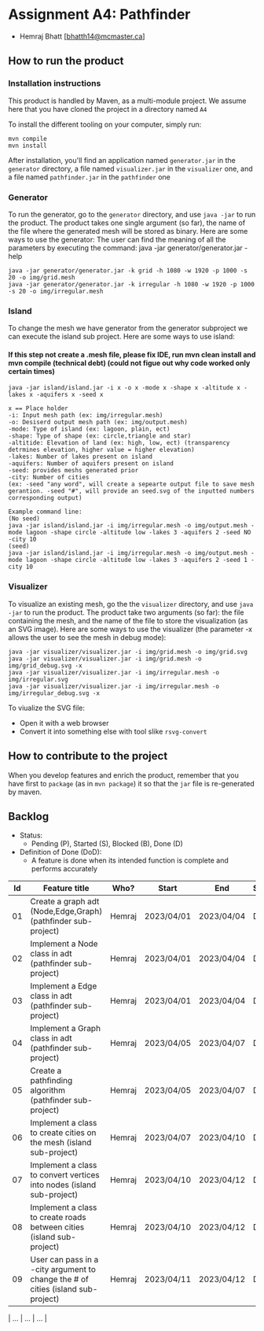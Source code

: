 # Assignment A4: Pathfinder

  - Hemraj Bhatt [bhatth14@mcmaster.ca]

## How to run the product


### Installation instructions

This product is handled by Maven, as a multi-module project. We assume here that you have cloned the project in a directory named `A4`

To install the different tooling on your computer, simply run:

```
mvn compile
mvn install
```

After installation, you'll find an application named `generator.jar` in the `generator` directory, a file named `visualizer.jar` in the `visualizer` one, and a file named `pathfinder.jar` in the `pathfinder` one

### Generator

To run the generator, go to the `generator` directory, and use `java -jar` to run the product. The product takes one single argument (so far), the name of the file where the generated mesh will be stored as binary.
Here are some ways to use the generator:
The user can find the meaning of all the parameters by executing the command: java -jar generator/generator.jar -help
```
java -jar generator/generator.jar -k grid -h 1080 -w 1920 -p 1000 -s 20 -o img/grid.mesh
java -jar generator/generator.jar -k irregular -h 1080 -w 1920 -p 1000 -s 20 -o img/irregular.mesh
```

### Island
To change the mesh we have generator from the generator subproject we can execute the island sub project.
Here are some ways to use island:
#### If this step not create a .mesh file, please fix IDE, run mvn clean install and mvn compile (technical debt) (could not figue out why code worked only certain times)

```
java -jar island/island.jar -i x -o x -mode x -shape x -altitude x -lakes x -aquifers x -seed x

x == Place holder
-i: Input mesh path (ex: img/irregular.mesh)
-o: Desiserd output mesh path (ex: img/output.mesh)
-mode: Type of island (ex: lagoon, plain, ect)
-shape: Type of shape (ex: circle,triangle and star)
-altitide: Elevation of land (ex: high, low, ect) (transparency detrmines elevation, higher value = higher elevation)  
-lakes: Number of lakes present on island
-aquifers: Number of aquifers present on island
-seed: provides meshs generated prior 
-city: Number of cities
(ex: -seed "any word", will create a sepearte output file to save mesh gerantion. -seed "#", will provide an seed.svg of the inputted numbers corresponding output)

Example command line:
(No seed)
java -jar island/island.jar -i img/irregular.mesh -o img/output.mesh -mode lagoon -shape circle -altitude low -lakes 3 -aquifers 2 -seed NO -city 10
(seed)
java -jar island/island.jar -i img/irregular.mesh -o img/output.mesh -mode lagoon -shape circle -altitude low -lakes 3 -aquifers 2 -seed 1 -city 10
```

### Visualizer

To visualize an existing mesh, go the the `visualizer` directory, and use `java -jar` to run the product. The product take two arguments (so far): the file containing the mesh, and the name of the file to store the visualization (as an SVG image).
Here are some ways to use the visualizer (the parameter -x allows the user to see the mesh in debug mode):

```
java -jar visualizer/visualizer.jar -i img/grid.mesh -o img/grid.svg          
java -jar visualizer/visualizer.jar -i img/grid.mesh -o img/grid_debug.svg -x
java -jar visualizer/visualizer.jar -i img/irregular.mesh -o img/irregular.svg   
java -jar visualizer/visualizer.jar -i img/irregular.mesh -o img/irregular_debug.svg -x

```
To viualize the SVG file:

  - Open it with a web browser
  - Convert it into something else with tool slike `rsvg-convert`

## How to contribute to the project

When you develop features and enrich the product, remember that you have first to `package` (as in `mvn package`) it so that the `jar` file is re-generated by maven.



## Backlog

 * Status: 
   * Pending (P), Started (S), Blocked (B), Done (D)
 * Definition of Done (DoD):
   * A feature is done when its intended function is complete and performs accurately


| Id | Feature title | Who? | Start | End | Status |
|:--:|---------------|------|-------|-----|--------|
| 01 | Create a graph adt (Node,Edge,Graph) (pathfinder sub-project) | Hemraj | 2023/04/01 | 2023/04/04 | D |
| 02 | Implement a Node class in adt (pathfinder sub-project) | Hemraj | 2023/04/01 | 2023/04/04 | D |
| 03 | Implement a Edge class in adt (pathfinder sub-project) | Hemraj | 2023/04/01 | 2023/04/04 | D |
| 04 | Implement a Graph class in adt (pathfinder sub-project) | Hemraj | 2023/04/05  | 2023/04/07  | D |
| 05 | Create a pathfinding algorithm (pathfinder sub-project) | Hemraj | 2023/04/05 | 2023/04/07 | D |
| 06 | Implement a class to create cities on the mesh (island sub-project) | Hemraj | 2023/04/07  | 2023/04/10 | D |
| 07 | Implement a class to convert vertices into nodes (island sub-project)  | Hemraj | 2023/04/10 | 2023/04/12 | D |
| 08 | Implement a class to create roads between cities (island sub-project)  | Hemraj | 2023/04/10 | 2023/04/12 | D |
| 09 | User can pass in a -city argument to change the # of cities (island sub-project) | Hemraj | 2023/04/11 | 2023/04/12  | D |

| ... | ... | ... |



